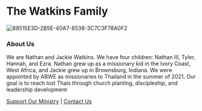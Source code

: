 # The Watkins Family
![88515E3D-2B5E-40A7-8538-3C7C3F78A0F2](https://user-images.githubusercontent.com/91859434/135786305-2c23310a-dd46-457e-ab3a-1f8905acc8ce.jpeg)

### About Us
We are Nathan and Jackie Watkins. We have four children: Nathan III, Tyler, Hannah, and Ezra. Nathan grew up as a missionary kid in the Ivory Coast, West Africa, and Jackie grew up in Brownsburg, Indiana. We were appointed by ABWE as missionaries to Thailand in the summer of 2021. Our goal is to reach lost Thais through church planting, discipleship, and leadership development

[Support Our Ministry](https://www.abwe.org/watkins) | [Contact Us](mailto:nathan@watkinsfam.com)
